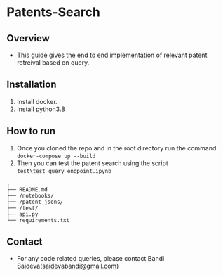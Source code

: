 # Patents-Search
## Overview
- This guide gives the end to end implementation of relevant patent retreival based on query.

## Installation
1. Install docker.
2. Install python3.8

## How to run
1. Once you cloned the repo and in the root directory run the command `docker-compose up --build`
2. Then you can test the patent search using the script `test\test_query_endpoint.ipynb`

```  
.
├── README.md                   
├── /notebooks/           
├── /patent_jsons/ 
├── /test/  
├── api.py                      
└── requirements.txt 
```

## Contact 
- For any code related queries, please contact Bandi Saideva(saidevabandi@gmail.com)
